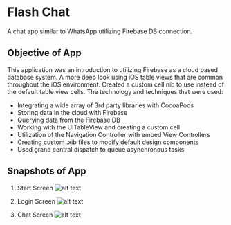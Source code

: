 # Flash Chat
A chat app similar to WhatsApp utilizing Firebase DB connection. 

## Objective of App
This application was an introduction to utilizing Firebase as a cloud based database system. A more deep look using iOS table views that are common throughout the iOS environment. Created a custom cell nib to use instead of the default table view cells. The technology and techniques that were used:

* Integrating a wide array of 3rd party libraries with CocoaPods
* Storing data in the cloud with Firebase
* Querying data from the Firebase DB
* Working with the UITableView and creating a custom cell
* Utilization of the Navigation Controller with embed View Controllers
* Creating custom .xib files to modify default design components
* Used grand central dispatch to queue asynchronous tasks

## Snapshots of App

1. Start Screen
![alt text](https://raw.githubusercontent.com/amonfort808/flash-chat/images/start-screen.png)

2. Login Screen
![alt text](https://raw.githubusercontent.com/amonfort808/flash-chat/images/login-screen.png)

3. Chat Screen
![alt text](https://raw.githubusercontent.com/amonfort808/flash-chat/images/chat-screen.png)
